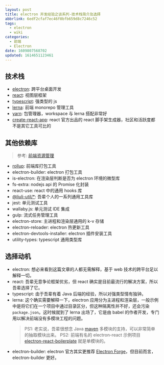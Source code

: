 ```yaml
---
layout: post
title: electron 开发经验之谈系列-技术栈简介及选择
abbrlink: 6edf2cfaf7ec46f0bfb659d8c7246c52
tags:
  - electron
  - wiki
categories:
  - 前端
  - Electron
date: 1609807568702
updated: 1614651123461
---
```


## 技术栈

- [electron](https://electronjs.org/): 跨平台桌面开发
- [react](https://reactjs.org/): 视图层框架
- [typescript](https://www.typescriptlang.org/): 强类型的 js
- [lerna](https://lerna.js.org/): 前端 monorepo 管理工具
- [yarn](https://classic.yarnpkg.com/): 包管理器，workspace 与 lerna 搭配非常好
- [create-react-app](https://create-react-app.dev/): react 官方出品的 react 脚手架生成器，社区和活跃度都不是其它工具可比的

## 其他依赖库

> 参考: [前端资源管理](/p/664f86d038744a01894699e368cc2708)

- [rollup](https://rollupjs.org/): 前端库打包工具
- electron-builder: electron 打包工具
- is-electron: 在渲染层判断是否为 electron 环境的微型库
- fs-extra: nodejs api 的 Promise 化封装
- react-use: react 中的通用 hooks 库
- [@liuli-util/\*](https://www.npmjs.com/org/liuli-util): 吾辈个人的一系列通用工具库
- jest: 单元测试工具
- wallaby.js: 单元测试 IDE 集成
- gulp: 流式任务管理工具
- electron-store: 主进程和渲染层通用的 k-v 存储
- electron-reloader: electron 热更新工具
- electron-devtools-installer: electron 插件安装工具
- utility-types: typescript 通用类型库

## 选择动机

- electron: 想必来看到这篇文章的人都无需解释，基于 web 技术的跨平台足以解释一切。
- react: 吾辈无意争论框架优劣，但 react 确实是目前最流行的解决方案，所以吾辈选择了它。
- typescript: 由于吾辈有着 Java 后端的经验，所以对强类型情有独钟。
- lerna: 这个确实需要解释一下，electron 应用分为主进程和渲染层，一般示例中是将它们在一个项目中通过目录区分，但这种隔离性并不好，还会污染 `package.json`。这时候就到了 lerna 出场了，它是由 babel 的作者开发，专门用以解决前端没有多模块工程的问题。
  > PS1: 老实说，吾辈很想念 Java [maven](https://maven.apache.org/) 多模块的支持，可以非常简单的抽取模块出来。
  > PS2: 前端有名的 electron-react 示例项目 [electron-react-boilerplate](https://github.com/electron-react-boilerplate/electron-react-boilerplate/) 就是单模块的。
- electron-builder: electron 官方其实更推荐 [Electron Forge](https://www.electronforge.io/)，但目前而言，electron-builder 更好。
